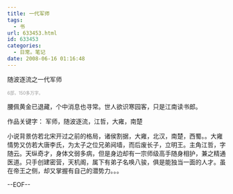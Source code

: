 ```yaml
---
title: 一代军师
tags:
  - 书
url: 633453.html
id: 633453
categories:
  - 日常。笔记
date: 2008-06-16 01:16:48
---
```


随波逐流之一代军师

<span style="color:#999999;font-size:x-small;">6部，150多万字。 </span>

腰佩黄金已退藏，个中消息也寻常。世人欲识寒园客，只是江南读书郎。

作品关键字： 军师，随波逐流，江哲，大雍，南楚

小说背景仿若北宋开过之前的格局，诸侯割据，大雍，北汉，南楚，西蜀。。大雍情势又仿若大唐李氏，为太子之位兄弟阋墙，而后废长子，立明王。主角江哲，字随云。天纵奇才，身体文弱多病，但是身边却有一宗师级高手随身相护，兼之精通医道。只手创建密营，天机阁，属下有弟子名唤八骏，俱是能独当一面的人才。虽在帝王之侧，却又掌握有自己的潜势力。。。

--EOF--